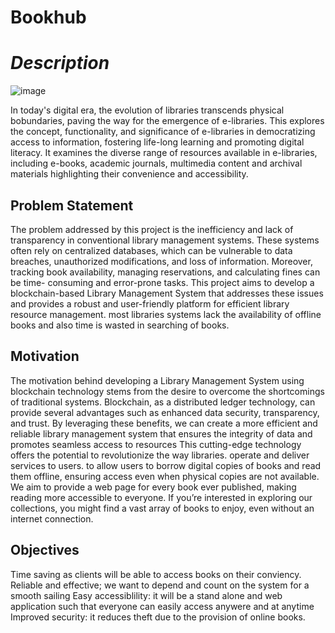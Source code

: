 # Bookhub

# *Description*
![image](https://github.com/Conscious-Makosa/Bookhub/assets/125765509/3b5b4fbd-e128-462c-9976-50842fffb960)

In today's digital era, the evolution of libraries transcends physical bobundaries, paving the way for the emergence of e-libraries. This explores the concept, functionality, and significance of e-libraries in democratizing access to information, fostering life-long learning and promoting digital literacy.
It examines the diverse range of resources available in e-libraries, including e-books, academic journals, multimedia content and archival materials highlighting their convenience and accessibility.
## Problem Statement
The problem addressed by this project is the inefficiency and lack of transparency in conventional library management systems. These systems often rely on centralized databases, which can be vulnerable to data breaches, unauthorized modifications, and loss of information. Moreover, tracking book availability, managing reservations, and calculating fines can be time- consuming and error-prone tasks. This project aims to develop a blockchain-based Library Management System that addresses these issues and provides a robust and user-friendly platform for efficient library resource management. most libraries systems lack the availability of offline books and also time is wasted in searching of books.
## Motivation
The motivation behind developing a Library Management System using blockchain technology stems from the desire to overcome the shortcomings of traditional systems. Blockchain, as a distributed ledger technology, can provide several advantages such as enhanced data security, transparency, and trust. By leveraging these benefits, we can create a more efficient and reliable library management system that ensures the integrity of data and promotes seamless access to resources This cutting-edge technology offers the potential to revolutionize the way libraries. operate and deliver services to users.
to allow users to borrow digital copies of books and read them offline, ensuring access even when physical copies are not available. We aim to provide a web page for every book ever published, making reading more accessible to everyone. If you’re interested in exploring our collections, you might find a vast array of books to enjoy, even without an internet connection.
## Objectives
Time saving as clients will be able to access books on their conviency.
Reliable and effective; we want to depend and count on the system for a smooth sailing 
Easy accessiblility: it will be a stand alone and web application such that everyone can easily access anywere and at anytime
Improved security: it reduces theft due to the provision of online books. 
